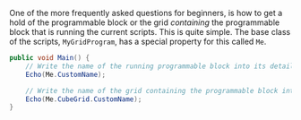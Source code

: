 One of the more frequently asked questions for beginners, is how to get a hold of the programmable block or the grid _containing_ the programmable block that is running the current scripts. This is quite simple. The base class of the scripts, `MyGridProgram`, has a special property for this called `Me`.

```csharp
public void Main() {
    // Write the name of the running programmable block into its detail area
    Echo(Me.CustomName);

    // Write the name of the grid containing the programmable block into its detail area
    Echo(Me.CubeGrid.CustomName);
}
```